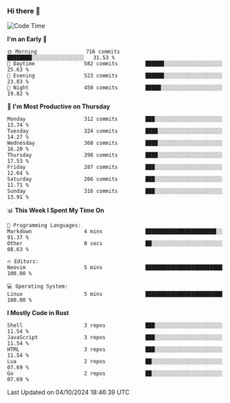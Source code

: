 ### Hi there 👋
<!--START_SECTION:waka-->
![Code Time](http://img.shields.io/badge/Code%20Time-339%20hrs%2037%20mins-blue)

**I'm an Early 🐤** 

```text
🌞 Morning                716 commits         ████████░░░░░░░░░░░░░░░░░   31.53 % 
🌆 Daytime                582 commits         ██████░░░░░░░░░░░░░░░░░░░   25.63 % 
🌃 Evening                523 commits         ██████░░░░░░░░░░░░░░░░░░░   23.03 % 
🌙 Night                  450 commits         █████░░░░░░░░░░░░░░░░░░░░   19.82 % 
```
📅 **I'm Most Productive on Thursday** 

```text
Monday                   312 commits         ███░░░░░░░░░░░░░░░░░░░░░░   13.74 % 
Tuesday                  324 commits         ████░░░░░░░░░░░░░░░░░░░░░   14.27 % 
Wednesday                368 commits         ████░░░░░░░░░░░░░░░░░░░░░   16.20 % 
Thursday                 398 commits         ████░░░░░░░░░░░░░░░░░░░░░   17.53 % 
Friday                   287 commits         ███░░░░░░░░░░░░░░░░░░░░░░   12.64 % 
Saturday                 266 commits         ███░░░░░░░░░░░░░░░░░░░░░░   11.71 % 
Sunday                   316 commits         ███░░░░░░░░░░░░░░░░░░░░░░   13.91 % 
```


📊 **This Week I Spent My Time On** 

```text
💬 Programming Languages: 
Markdown                 4 mins              ███████████████████████░░   91.37 % 
Other                    0 secs              ██░░░░░░░░░░░░░░░░░░░░░░░   08.63 % 

🔥 Editors: 
Neovim                   5 mins              █████████████████████████   100.00 % 

💻 Operating System: 
Linux                    5 mins              █████████████████████████   100.00 % 
```

**I Mostly Code in Rust** 

```text
Shell                    3 repos             ███░░░░░░░░░░░░░░░░░░░░░░   11.54 % 
JavaScript               3 repos             ███░░░░░░░░░░░░░░░░░░░░░░   11.54 % 
HTML                     3 repos             ███░░░░░░░░░░░░░░░░░░░░░░   11.54 % 
Lua                      2 repos             ██░░░░░░░░░░░░░░░░░░░░░░░   07.69 % 
Go                       2 repos             ██░░░░░░░░░░░░░░░░░░░░░░░   07.69 % 
```




 Last Updated on 04/10/2024 18:46:39 UTC
<!--END_SECTION:waka-->

<!--
**YoganshSharma/YoganshSharma** is a ✨ _special_ ✨ repository because its `README.md` (this file) appears on your GitHub profile.

Here are some ideas to get you started:

- 🔭 I’m currently working on ...
- 🌱 I’m currently learning ...
- 👯 I’m looking to collaborate on ...
- 🤔 I’m looking for help with ...
- 💬 Ask me about ...
- 📫 How to reach me: ...
- 😄 Pronouns: ...
- ⚡ Fun fact: ...
-->
